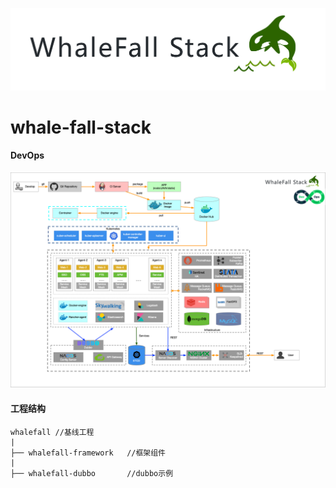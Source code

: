 ![logo](image/stack-logo.png "logo") 

# whale-fall-stack

#### DevOps
![devops](image/msa-stack.png "devops") 

#### 工程结构
```
whalefall //基线工程
|
├── whalefall-framework   //框架组件
|
├── whalefall-dubbo       //dubbo示例
```